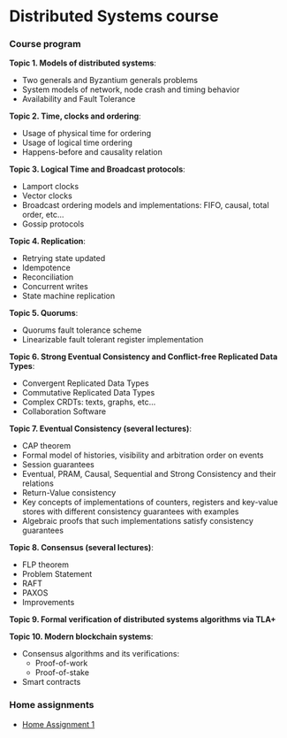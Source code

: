 # Distributed Systems course

### Course program
__Topic 1. Models of distributed systems__:
* Two generals and Byzantium generals problems
* System models of network, node crash and timing behavior
* Availability and Fault Tolerance

__Topic 2. Time, clocks and ordering__:
* Usage of physical time for ordering
* Usage of logical time ordering
* Happens-before and causality relation

__Topic 3. Logical Time and Broadcast protocols__:
* Lamport clocks
* Vector clocks
* Broadcast ordering models and implementations: FIFO, causal, total order, etc…
* Gossip protocols

__Topic 4. Replication__:
* Retrying state updated
* Idempotence
* Reconciliation
* Concurrent writes
* State machine replication

__Topic 5. Quorums__:
* Quorums fault tolerance scheme
* Linearizable fault tolerant register implementation

__Topic 6. Strong Eventual Consistency and Conflict-free Replicated Data Types__:
* Convergent Replicated Data Types
* Commutative Replicated Data Types
* Complex CRDTs: texts, graphs, etc…
* Collaboration Software

__Topic 7. Eventual Consistency (several lectures)__:
* CAP theorem
* Formal model of histories, visibility and arbitration order on events
* Session guarantees
* Eventual, PRAM, Causal, Sequential and Strong Consistency and their relations
* Return-Value consistency
* Key concepts of implementations of counters, registers and key-value stores with different consistency guarantees with examples
* Algebraic proofs that such implementations satisfy consistency guarantees

__Topic 8. Consensus (several lectures)__:
* FLP theorem
* Problem Statement
* RAFT
* PAXOS
* Improvements

__Topic 9. Formal verification of distributed systems algorithms via TLA+__

__Topic 10. Modern blockchain systems__:
* Consensus algorithms and its verifications:
    * Proof-of-work
    * Proof-of-stake
* Smart contracts


### Home assignments
* [Home Assignment 1](https://github.com/iluhinsky/distributed-systems/blob/master/assignments/hw1/README.md)
